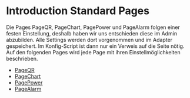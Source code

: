 # Introduction Standard Pages  

Die Pages PageQR, PageChart, PagePower und PageAlarm folgen einer festen Einstellung, deshalb haben wir uns entschieden diese im Admin abzubilden. Alle Settings werden dort vorgenommen und im Adapter gespeichert. Im Konfig-Script ist dann nur ein Verweis auf die Seite nötig. Auf den folgenden Pages wird jede Page mit ihren Einstellmöglichkeiten beschrieben.  
- [PageQR](PageQR)  
- [PageChart](PageChart)  
- [PagePower](PagePower)  
- [PageAlarm](PageAlarm)